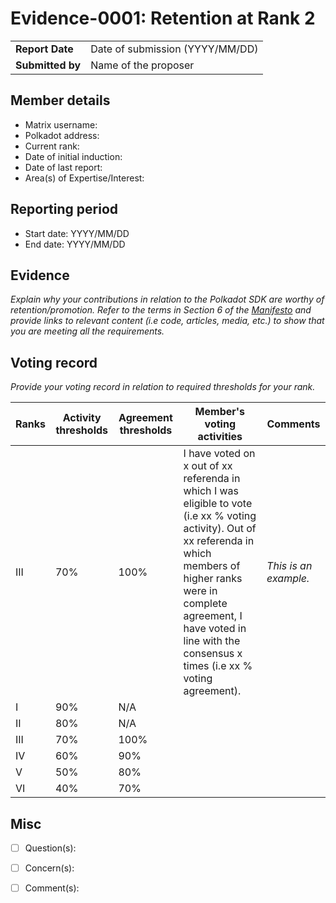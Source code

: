 # Evidence-0001: Retention at Rank 2

|                 |                                                                                             |
| --------------- | ------------------------------------------------------------------------------------------- |
| **Report Date** | Date of submission (YYYY/MM/DD)                                                             |
| **Submitted by**| Name of the proposer                                                                        |


## Member details

- Matrix username: 
- Polkadot address: 
- Current rank: 
- Date of initial induction:
- Date of last report: 
- Area(s) of Expertise/Interest: 


## Reporting period

- Start date: YYYY/MM/DD
- End date: YYYY/MM/DD


## Evidence
*Explain why your contributions in relation to the Polkadot SDK are worthy of retention/promotion. Refer to the terms in Section 6 of the [Manifesto](https://github.com/polkadot-fellows/manifesto/blob/main/manifesto.pdf) and provide links to relevant content (i.e code, articles, media, etc.) to show that you are meeting all the requirements.*



## Voting record
*Provide your voting record in relation to required thresholds for your rank.* 

|  Ranks | Activity thresholds | Agreement thresholds | Member's voting activities | Comments |
|---|---|---|---|---|
|III|70%   |100%  |I have voted on x out of xx referenda in which I was eligible to vote (i.e xx % voting activity). Out of xx referenda in which members of higher ranks were in complete agreement, I have voted in line with the consensus x times (i.e xx % voting agreement).  |*This is an example.* |
|I  |90%   |N/A   |   |  |
|II |80%   |N/A   |   |  |
|III|70%   |100%  |   |  |
|IV |60%   |90%   |   |  |
|V  |50%   |80%   |   |  |
|VI |40%   |70%   |   |  |


## Misc

- [ ] Question(s): 

- [ ] Concern(s): 

- [ ] Comment(s): 

